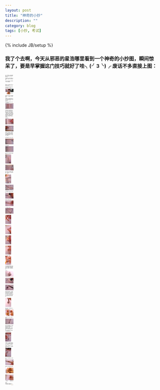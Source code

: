```yaml
---
layout: post
title: "神奇的小抄"
description: ""
category: blog
tags: [小抄, 考试]
---
```

{% include JB/setup %}

### 我了个去啊，今天从邪恶的星浩哪里看到一个神奇的小抄图，瞬间惊呆了，要是早掌握这门技巧就好了哇╮(╯3╰)╭  废话不多直接上图：

![](/blog/image/shenqixiaochao.jpg)